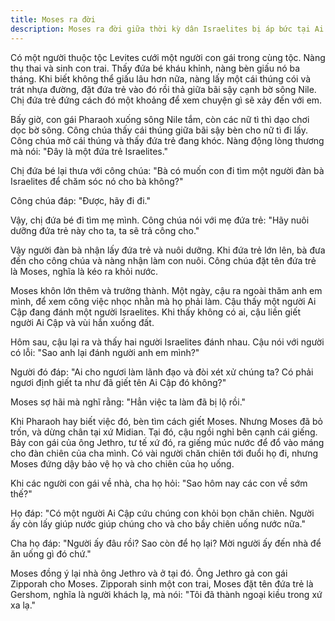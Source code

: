 ```yaml
---
title: Moses ra đời
description: Moses ra đời giữa thời kỳ dân Israelites bị áp bức tại Ai Cập, được công chúa Pharaoh cứu và nuôi dưỡng, sau đó trưởng thành, bảo vệ công lý, và bắt đầu hành trình dẫn dắt dân tộc mình ra khỏi cảnh nô lệ.
---
```


Có một người thuộc tộc Levites cưới một người con gái trong cùng tộc. Nàng thụ thai và sinh con trai. Thấy đứa bé kháu khỉnh, nàng bèn giấu nó ba tháng. Khi biết không thể giấu lâu hơn nữa, nàng lấy một cái thúng cói và trát nhựa đường, đặt đứa trẻ vào đó rồi thả giữa bãi sậy cạnh bờ sông Nile. Chị đứa trẻ đứng cách đó một khoảng để xem chuyện gì sẽ xảy đến với em.

Bấy giờ, con gái Pharaoh xuống sông Nile tắm, còn các nữ tì thì dạo chơi dọc bờ sông. Công chúa thấy cái thúng giữa bãi sậy bèn cho nữ tì đi lấy. Công chúa mở cái thúng và thấy đứa trẻ đang khóc. Nàng động lòng thương mà nói: "Đây là một đứa trẻ Israelites."

Chị đứa bé lại thưa với công chúa: "Bà có muốn con đi tìm một người đàn bà Israelites để chăm sóc nó cho bà không?"

Công chúa đáp: "Được, hãy đi đi."

Vậy, chị đứa bé đi tìm mẹ mình. Công chúa nói với mẹ đứa trẻ: "Hãy nuôi dưỡng đứa trẻ này cho ta, ta sẽ trả công cho."

Vậy người đàn bà nhận lấy đứa trẻ và nuôi dưỡng. Khi đứa trẻ lớn lên, bà đưa đến cho công chúa và nàng nhận làm con nuôi. Công chúa đặt tên đứa trẻ là Moses, nghĩa là kéo ra khỏi nước.

Moses khôn lớn thêm và trưởng thành. Một ngày, cậu ra ngoài thăm anh em mình, để xem công việc nhọc nhằn mà họ phải làm. Cậu thấy một người Ai Cập đang đánh một người Israelites. Khi thấy không có ai, cậu liền giết người Ai Cập và vùi hắn xuống đất.

Hôm sau, cậu lại ra và thấy hai người Israelites đánh nhau. Cậu nói với người có lỗi: "Sao anh lại đánh người anh em mình?"

Người đó đáp: "Ai cho ngươi làm lãnh đạo và đòi xét xử chúng ta? Có phải ngươi định giết ta như đã giết tên Ai Cập đó không?"

Moses sợ hãi mà nghĩ rằng: "Hẳn việc ta làm đã bị lộ rồi."

Khi Pharaoh hay biết việc đó, bèn tìm cách giết Moses. Nhưng Moses đã bỏ trốn, và dừng chân tại xứ Midian. Tại đó, cậu ngồi nghỉ bên cạnh cái giếng. Bảy con gái của ông Jethro, tư tế xứ đó, ra giếng múc nước để đổ vào máng cho đàn chiên của cha mình. Có vài người chăn chiên tới đuổi họ đi, nhưng Moses đứng dậy bảo vệ họ và cho chiên của họ uống.

Khi các người con gái về nhà, cha họ hỏi: "Sao hôm nay các con về sớm thế?"

Họ đáp: "Có một người Ai Cập cứu chúng con khỏi bọn chăn chiên. Người ấy còn lấy giúp nước giúp chúng cho và cho bầy chiên uống nước nữa."

Cha họ đáp: "Người ấy đâu rồi? Sao còn để họ lại? Mời người ấy đến nhà để ăn uống gì đó chứ."

Moses đồng ý lại nhà ông Jethro và ở tại đó. Ông Jethro gả con gái Zipporah cho Moses. Zipporah sinh một con trai, Moses đặt tên đứa trẻ là Gershom, nghĩa là người khách lạ, mà nói: "Tôi đã thành ngoại kiều trong xứ xa lạ."